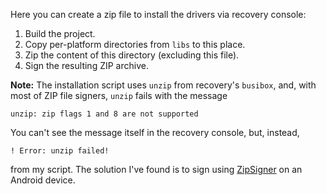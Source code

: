 Here you can create a zip file to install the drivers via recovery console:

1. Build the project.
2. Copy per-platform directories from `libs` to this place.
3. Zip the content of this directory (excluding this file).
4. Sign the resulting ZIP archive.

**Note:** The installation script uses `unzip` from recovery's `busibox`, and, with most of ZIP file signers, `unzip` fails with the message

    unzip: zip flags 1 and 8 are not supported

You can't see the message itself in the recovery console, but, instead,

    ! Error: unzip failed!

from my script. The solution I've found is to sign using [ZipSigner](https://play.google.com/store/apps/details?id=kellinwood.zipsigner2) on an Android device.
